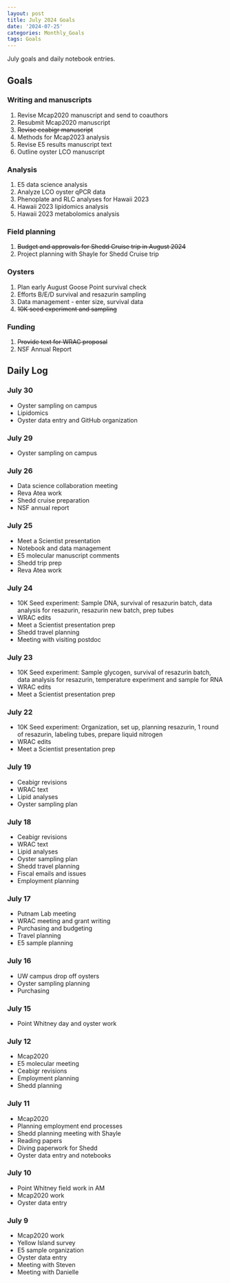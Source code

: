 ```yaml
---
layout: post
title: July 2024 Goals
date: '2024-07-25'
categories: Monthly_Goals
tags: Goals
---
```


July goals and daily notebook entries. 

## Goals  

### Writing and manuscripts 
              
1. Revise Mcap2020 manuscript and send to coauthors
2. Resubmit Mcap2020 manuscript
3. ~~Revise ceabigr manuscript~~
4. Methods for Mcap2023 analysis
5. Revise E5 results manuscript text
6. Outline oyster LCO manuscript 

### Analysis

1. E5 data science analysis 
2. Analyze LCO oyster qPCR data
3. Phenoplate and RLC analyses for Hawaii 2023
4. Hawaii 2023 lipidomics analysis
5. Hawaii 2023 metabolomics analysis 

### Field planning 

1. ~~Budget and approvals for Shedd Cruise trip in August 2024~~
2. Project planning with Shayle for Shedd Cruise trip 

### Oysters 
 
1. Plan early August Goose Point survival check 
2. Efforts B/E/D survival and resazurin sampling 
3. Data management - enter size, survival data 
4. ~~10K seed experiment and sampling~~

### Funding 

1. ~~Provide text for WRAC proposal~~ 
2. NSF Annual Report

## **Daily Log**   

### July 30

- Oyster sampling on campus
- Lipidomics
- Oyster data entry and GitHub organization

### July 29

- Oyster sampling on campus 

### July 26

- Data science collaboration meeting 
- Reva Atea work 
- Shedd cruise preparation
- NSF annual report 

### July 25

- Meet a Scientist presentation
- Notebook and data management 
- E5 molecular manuscript comments 
- Shedd trip prep
- Reva Atea work 

### July 24

- 10K Seed experiment: Sample DNA, survival of resazurin batch, data analysis for resazurin, resazurin new batch, prep tubes
- WRAC edits 
- Meet a Scientist presentation prep
- Shedd travel planning 
- Meeting with visiting postdoc

### July 23

- 10K Seed experiment: Sample glycogen, survival of resazurin batch, data analysis for resazurin, temperature experiment and sample for RNA
- WRAC edits 
- Meet a Scientist presentation prep

### July 22

- 10K Seed experiment: Organization, set up, planning resazurin, 1 round of resazurin, labeling tubes, prepare liquid nitrogen
- WRAC edits 
- Meet a Scientist presentation prep

### July 19

- Ceabigr revisions 
- WRAC text 
- Lipid analyses 
- Oyster sampling plan

### July 18

- Ceabigr revisions 
- WRAC text 
- Lipid analyses 
- Oyster sampling plan
- Shedd travel planning
- Fiscal emails and issues 
- Employment planning

### July 17

- Putnam Lab meeting 
- WRAC meeting and grant writing 
- Purchasing and budgeting 
- Travel planning 
- E5 sample planning 

### July 16

- UW campus drop off oysters 
- Oyster sampling planning 
- Purchasing 
 
### July 15

- Point Whitney day and oyster work  

### July 12

- Mcap2020
- E5 molecular meeting
- Ceabigr revisions 
- Employment planning 
- Shedd planning 

### July 11

- Mcap2020
- Planning employment end processes
- Shedd planning meeting with Shayle
- Reading papers
- Diving paperwork for Shedd
- Oyster data entry and notebooks

### July 10

- Point Whitney field work in AM
- Mcap2020 work 
- Oyster data entry

### July 9

- Mcap2020 work
- Yellow Island survey
- E5 sample organization 
- Oyster data entry 
- Meeting with Steven
- Meeting with Danielle